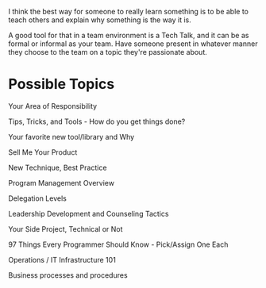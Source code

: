I think the best way for someone to really learn something is to be able to teach others and explain why something is the way it is.

A good tool for that in a team environment is a Tech Talk, and it can be as formal or informal as your team. Have someone present in whatever manner they choose to the team on a topic they're passionate about.

# Possible Topics

Your Area of Responsibility

Tips, Tricks, and Tools - How do you get things done?

Your favorite new tool/library and Why

Sell Me Your Product

New Technique, Best Practice

Program Management Overview

Delegation Levels

Leadership Development and Counseling Tactics

Your Side Project, Technical or Not

97 Things Every Programmer Should Know - Pick/Assign One Each

Operations / IT Infrastructure 101

Business processes and procedures
